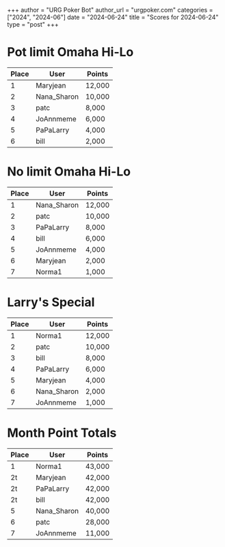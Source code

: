 +++
author = "URG Poker Bot"
author_url = "urgpoker.com"
categories = ["2024", "2024-06"]
date = "2024-06-24"
title = "Scores for 2024-06-24"
type = "post"
+++
# Pot limit Omaha Hi-Lo

| Place | User | Points |
|-------|------|--------|
| 1 | Maryjean | 12,000 |
| 2 | Nana_Sharon | 10,000 |
| 3 | patc | 8,000 |
| 4 | JoAnnmeme | 6,000 |
| 5 | PaPaLarry | 4,000 |
| 6 | bill | 2,000 |

# No limit Omaha Hi-Lo

| Place | User | Points |
|-------|------|--------|
| 1 | Nana_Sharon | 12,000 |
| 2 | patc | 10,000 |
| 3 | PaPaLarry | 8,000 |
| 4 | bill | 6,000 |
| 5 | JoAnnmeme | 4,000 |
| 6 | Maryjean | 2,000 |
| 7 | Norma1 | 1,000 |

# Larry's Special

| Place | User | Points |
|-------|------|--------|
| 1 | Norma1 | 12,000 |
| 2 | patc | 10,000 |
| 3 | bill | 8,000 |
| 4 | PaPaLarry | 6,000 |
| 5 | Maryjean | 4,000 |
| 6 | Nana_Sharon | 2,000 |
| 7 | JoAnnmeme | 1,000 |

# Month Point Totals

| Place | User | Points |
|-------|------|--------|
| 1 | Norma1 | 43,000 |
| 2t | Maryjean | 42,000 |
| 2t | PaPaLarry | 42,000 |
| 2t | bill | 42,000 |
| 5 | Nana_Sharon | 40,000 |
| 6 | patc | 28,000 |
| 7 | JoAnnmeme | 11,000 |
